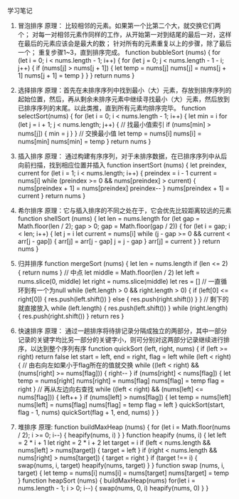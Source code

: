 学习笔记
1. 冒泡排序
原理：
  比较相邻的元素。如果第一个比第二个大，就交换它们两个；
  对每一对相邻元素作同样的工作，从开始第一对到结尾的最后一对，这样在最后的元素应该会是最大的数；
  针对所有的元素重复以上的步骤，除了最后一个；
  重复步骤1~3，直到排序完成。
  function bubbleSort (nums) {
    for (let i = 0; i < nums.length - 1; i++) {
      for (let j = 0; j < nums.length - 1 - i; j++) {
        if (nums[j] > nums[j + 1]) {
          let temp = nums[j]
          nums[j] = nums[j + 1]
          nums[j + 1] = temp
        }
      }
    }
    return nums
  }
2. 选择排序
原理：首先在未排序序列中找到最小（大）元素，存放到排序序列的起始位置，然后，再从剩余未排序元素中继续寻找最小（大）元素，然后放到已排序序列的末尾。以此类推，直到所有元素均排序完毕。 
function selectSort(nums) {
  for (let i = 0; i < nums.length - 1; i++) {
    let min = i
    for (let j = i + 1; j < nums.length; j++) {
      // 找最小值索引
      if (nums[min] > nums[j]) {
        min = j
      }
    }
    // 交换最小值
    let temp = nums[i]
    nums[i] = nums[min]
    nums[min] = temp
  }
  return nums
}

3. 插入排序
原理： 通过构建有序序列，对于未排序数据，在已排序序列中从后向前扫描，找到相应位置并插入
function insertSort (nums) {
  let preindex, current
  for (let i = 1; i < nums.length; i++) {
    preindex = i - 1
    current = nums[i]
    while (preindex >= 0 && nums[preindex] > current) {
      nums[preindex + 1] = nums[preindex]
      preindex--
    }
    nums[preindex + 1] = current
  }
  return nums
}

4. 希尔排序
原理：它与插入排序的不同之处在于，它会优先比较距离较远的元素
function shellSort (nums) {
  let len = nums.length
  for (let gap = Math.floor(len / 2); gap > 0; gap = Math.floor(gap / 2)) {
    for (let i = gap; i < len; i++) {
      let j = i
      let current = nums[i]
      while (j - gap >= 0 && current < arr[j - gap]) {
        arr[j] = arr[j - gap]
        j = j - gap
      }
      arr[j] = current
    }
  }
  return nums
}

5. 归并排序
function mergeSort (nums) {
  let len = nums.length
  if (len <= 2) {
    return nums
  }
  // 中点
  let middle = Math.floor(len / 2)
  let left = nums.slice(0, middle)
  let right = nums.slice(middle)
  let res = []
  // 一直循环到有一个为null
  while (left.length > 0 && right.length > 0) {
    if (left[0] <= right[0]) {
      res.push(left.shift())
    } else {
      res.push(right.shift())
    }
  }
  // 剩下的就直接放入
  while (left.length) {
    res.push(left.shift())
  }
  while (right.length) {
    res.push(right.shift())
  }
  return res
}

6. 快速排序
原理： 通过一趟排序将待排记录分隔成独立的两部分，其中一部分记录的关键字均比另一部分的关键字小，则可分别对这两部分记录继续进行排序，以达到整个序列有序
function quickSort (left, right, nums) {
  if (left >= right) return false
  let start = left,
      end = right,
      flag = left
  while (left < right) {
    // 由右向左如果小于flag所在的值就交换
    while ((left < right) && (nums[right] >= nums[flag])) {
      right--
    }
    if (nums[right] < nums[flag]) {
      let temp = nums[right]
      nums[right] = nums[flag]
      nums[flag] = temp
      flag = right
    }
    // 再从左边向右查找
    while ((left < right) && (nums[left] <= nums[flag])) {
      left++
    }
    if (nums[left] > nums[flag]) {
      let temp = nums[left]
      nums[left] = nums[flag]
      nums[flag] = temp
      flag = left
    }
    quickSort(start, flag - 1, nums)
    quickSort(flag + 1, end, nums)
  }
}

7. 堆排序
原理: 
function buildMaxHeap (nums) {
  for (let i = Math.floor(nums / 2); i >= 0; i--) {
    heapify(nums, i)
  }
}
function heapify (nums, i) {
  let left = 2 * i + 1
  let right = 2 * i + 2
  let target = i
  if (left < nums.length && nums[left] > nums[target]) {
    target = left
  }
  if (right < nums.length && nums[right] > nums[target]) {
    target = right
  }
  if (target !== i) {
    swap(nums, i, target)
    heapify(nums, target)
  }
}
function swap (nums, i, target) {
  let temp = nums[i]
  nums[i] = nums[target]
  nums[target] = temp
}
function heapSort (nums) {
  buildMaxHeap(nums)
  for(let i = nums.length - 1; i > 0; i--) {
    swap(nums, 0, i)
    heapify(nums, 0)
  }
}